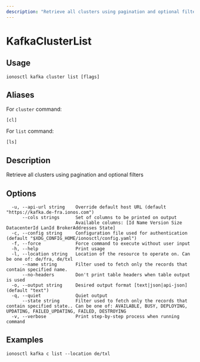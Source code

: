 ```yaml
---
description: "Retrieve all clusters using pagination and optional filters"
---
```


# KafkaClusterList

## Usage

```text
ionosctl kafka cluster list [flags]
```

## Aliases

For `cluster` command:

```text
[cl]
```

For `list` command:

```text
[ls]
```

## Description

Retrieve all clusters using pagination and optional filters

## Options

```text
  -u, --api-url string    Override default host URL (default "https://kafka.de-fra.ionos.com")
      --cols strings      Set of columns to be printed on output 
                          Available columns: [Id Name Version Size DatacenterId LanId BrokerAddresses State]
  -c, --config string     Configuration file used for authentication (default "$XDG_CONFIG_HOME/ionosctl/config.yaml")
  -f, --force             Force command to execute without user input
  -h, --help              Print usage
  -l, --location string   Location of the resource to operate on. Can be one of: de/fra, de/txl
      --name string       Filter used to fetch only the records that contain specified name.
      --no-headers        Don't print table headers when table output is used
  -o, --output string     Desired output format [text|json|api-json] (default "text")
  -q, --quiet             Quiet output
      --state string      Filter used to fetch only the records that contain specified state.. Can be one of: AVAILABLE, BUSY, DEPLOYING, UPDATING, FAILED_UPDATING, FAILED, DESTROYING
  -v, --verbose           Print step-by-step process when running command
```

## Examples

```text
ionosctl kafka c list --location de/txl
```

